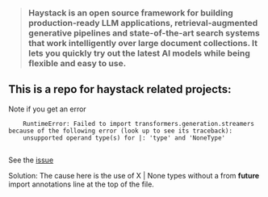 > ### Haystack is an open source framework for building production-ready LLM applications, retrieval-augmented generative pipelines and state-of-the-art search systems that work intelligently over large document collections. It lets you quickly try out the latest AI models while being flexible and easy to use.


## This is a repo for haystack related projects:

Note if you get an error
```
    RuntimeError: Failed to import transformers.generation.streamers because of the following error (look up to see its traceback):
    unsupported operand type(s) for |: 'type' and 'NoneType'
    
```
See the [issue](https://github.com/huggingface/transformers/issues/35639)

Solution: The cause here is the use of X | None types without a from __future__ import annotations line at the top of the file. 